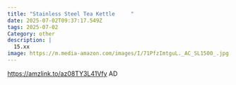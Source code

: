 ```yaml
---
title: "Stainless Steel Tea Kettle     "
date: 2025-07-02T09:37:17.549Z
tags: 2025-07-02
Category: other
description: |
  15.xx
image: https://m.media-amazon.com/images/I/71PfzImtguL._AC_SL1500_.jpg
---
```

https://amzlink.to/az08TY3L41Vfy
AD